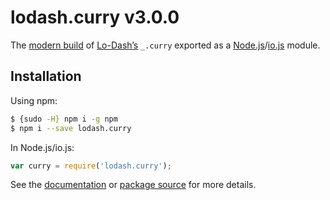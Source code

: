 # lodash.curry v3.0.0

The [modern build](https://github.com/lodash/lodash/wiki/Build-Differences) of [Lo-Dash’s](https://lodash.com/) `_.curry` exported as a [Node.js](http://nodejs.org/)/[io.js](https://iojs.org/) module.

## Installation

Using npm:

```bash
$ {sudo -H} npm i -g npm
$ npm i --save lodash.curry
```

In Node.js/io.js:

```js
var curry = require('lodash.curry');
```

See the [documentation](https://lodash.com/docs#curry) or [package source](https://github.com/lodash/lodash/blob/3.0.0-npm-packages/lodash.curry/index.js) for more details.
